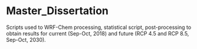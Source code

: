 # Master_Dissertation
Scripts used to WRF-Chem processing, statistical script, post-processing to obtain results for current (Sep-Oct, 2018) and future (RCP 4.5 and RCP 8.5, Sep-Oct, 2030).
